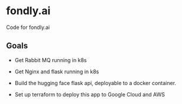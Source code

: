 # fondly.ai
Code for fondly.ai


## Goals
- Get Rabbit MQ running in k8s
- Get Nginx and flask running in k8s
- Build the hugging face flask api, deployable to a docker container.

- Set up terraform to deploy this app to Google Cloud and AWS
